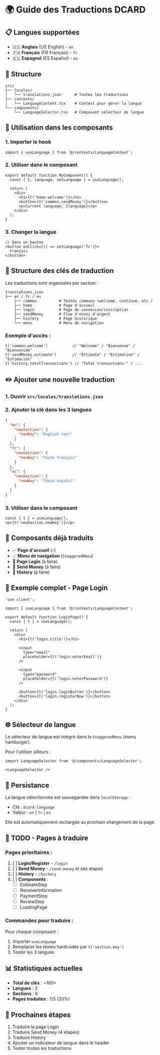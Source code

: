 # 🌍 Guide des Traductions DCARD

## 📋 Langues supportées

- 🇺🇸 **Anglais** (US English) - `en`
- 🇫🇷 **Français** (FR Français) - `fr`
- 🇪🇸 **Espagnol** (ES Español) - `es`

## 📁 Structure

```
src/
├── locales/
│   └── translations.json      # Toutes les traductions
├── contexts/
│   └── LanguageContext.tsx    # Context pour gérer la langue
└── components/
    └── LanguageSelector.tsx   # Composant sélecteur de langue
```

## 🎯 Utilisation dans les composants

### 1. Importer le hook

```tsx
import { useLanguage } from '@/contexts/LanguageContext';
```

### 2. Utiliser dans le composant

```tsx
export default function MyComponent() {
  const { t, language, setLanguage } = useLanguage();
  
  return (
    <div>
      <h1>{t('home.welcome')}</h1>
      <button>{t('common.sendMoney')}</button>
      <p>Current language: {language}</p>
    </div>
  );
}
```

### 3. Changer la langue

```tsx
// Dans un bouton
<button onClick={() => setLanguage('fr')}>
  Français
</button>
```

## 📝 Structure des clés de traduction

Les traductions sont organisées par section :

```
translations.json
├── en / fr / es
    ├── common          # Textes communs (welcome, continue, etc.)
    ├── home            # Page d'accueil
    ├── login           # Page de connexion/inscription
    ├── sendMoney       # Flow d'envoi d'argent
    ├── history         # Page historique
    └── menu            # Menu de navigation
```

### Exemple d'accès :

```tsx
t('common.welcome')           // "Welcome" / "Bienvenue" / "Bienvenido"
t('sendMoney.estimate')       // "Estimate" / "Estimation" / "Estimación"
t('history.totalTransactions') // "Total transactions:" / ...
```

## ✏️ Ajouter une nouvelle traduction

### 1. Ouvrir `src/locales/translations.json`

### 2. Ajouter la clé dans les 3 langues

```json
{
  "en": {
    "newSection": {
      "newKey": "English text"
    }
  },
  "fr": {
    "newSection": {
      "newKey": "Texte français"
    }
  },
  "es": {
    "newSection": {
      "newKey": "Texto español"
    }
  }
}
```

### 3. Utiliser dans le composant

```tsx
const { t } = useLanguage();
<p>{t('newSection.newKey')}</p>
```

## 🎨 Composants déjà traduits

- ✅ **Page d'accueil** (`/`)
- ✅ **Menu de navigation** (`StaggeredMenu`)
- 🚧 **Page Login** (à faire)
- 🚧 **Send Money** (à faire)
- 🚧 **History** (à faire)

## 🔄 Exemple complet - Page Login

```tsx
'use client';

import { useLanguage } from '@/contexts/LanguageContext';

export default function LoginPage() {
  const { t } = useLanguage();
  
  return (
    <div>
      <h1>{t('login.title')}</h1>
      
      <input 
        type="email" 
        placeholder={t('login.enterEmail')}
      />
      
      <input 
        type="password" 
        placeholder={t('login.enterPassword')}
      />
      
      <button>{t('login.loginButton')}</button>
      <button>{t('login.registerNow')}</button>
    </div>
  );
}
```

## 🌐 Sélecteur de langue

Le sélecteur de langue est intégré dans le `StaggeredMenu` (menu hamburger).

Pour l'utiliser ailleurs :

```tsx
import LanguageSelector from '@/components/LanguageSelector';

<LanguageSelector />
```

## 💾 Persistance

La langue sélectionnée est sauvegardée dans `localStorage` :
- Clé : `dcard-language`
- Valeur : `en` | `fr` | `es`

Elle est automatiquement rechargée au prochain chargement de la page.

## 🚀 TODO - Pages à traduire

### Pages prioritaires :

1. [ ] **Login/Register** - `/login`
2. [ ] **Send Money** - `/send-money` et ses étapes
3. [ ] **History** - `/history`
4. [ ] **Components** :
   - [ ] EstimateStep
   - [ ] ReceiverInformation
   - [ ] PaymentStep
   - [ ] ReviewStep
   - [ ] LoadingPage

### Commandes pour traduire :

Pour chaque composant :
1. Importer `useLanguage`
2. Remplacer les textes hardcodés par `t('section.key')`
3. Tester les 3 langues

## 📊 Statistiques actuelles

- **Total de clés** : ~100+
- **Langues** : 3
- **Sections** : 6
- **Pages traduites** : 1/5 (20%)

## 🎯 Prochaines étapes

1. Traduire la page Login
2. Traduire Send Money (4 étapes)
3. Traduire History
4. Ajouter un indicateur de langue dans le header
5. Tester toutes les traductions



